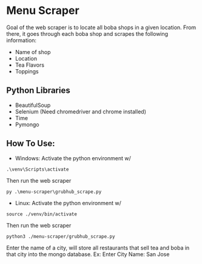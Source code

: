 # Menu Scraper
Goal of the web scraper is to locate all boba shops in a given location. From there, it goes through each boba shop and scrapes the following information:
- Name of shop
- Location
- Tea Flavors
- Toppings

## Python Libraries
- BeautifulSoup
- Selenium (Need chromedriver and chrome installed)
- Time
- Pymongo

## How To Use:
- Windows:
Activate the python environment w/
```
.\venv\Scripts\activate
```
Then run the web scraper
```
py .\menu-scraper\grubhub_scrape.py
```
- Linux:
Activate the python environment w/
```
source ./venv/bin/activate
```
Then run the web scraper
```
python3 ./menu-scraper/grubhub_scrape.py
```

Enter the name of a city, will store all restaurants that sell tea and boba
in that city into the mongo database.
Ex:
Enter City Name: San Jose
